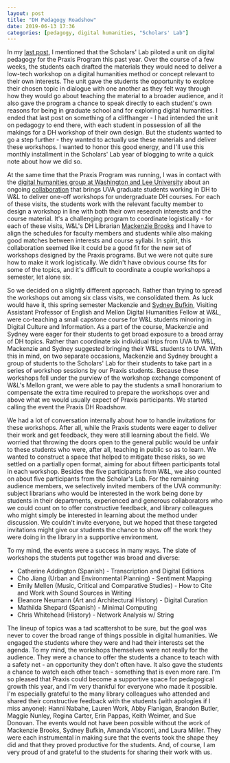 ```yaml
---
layout: post
title: "DH Pedagogy Roadshow"
date: 2019-06-13 17:36
categories: [pedagogy, digital humanities, "Scholars' Lab"]
---
```

In my [last post](http://walshbr.com/blog/a-praxis-oriented-introduction-to-digital-pedagogy/), I mentioned that the Scholars' Lab piloted a unit on digital pedagogy for the Praxis Program this past year. Over the course of a few weeks, the students each drafted the materials they would need to deliver a low-tech workshop on a digital humanities method or concept relevant to their own interests. The unit gave the students the opportunity to explore their chosen topic in dialogue with one another as they felt way through how they would go about teaching the material to a broader audience, and it also gave the program a chance to speak directly to each student's own reasons for being in graduate school and for exploring digital humanities. I ended that last post on something of a cliffhanger - I had intended the unit on pedagogy to end there, with each student in possession of all the makings for a DH workshop of their own design. But the students wanted to go a step further - they wanted to actually use these materials and deliver these workshops. I wanted to honor this good energy, and I'll use this monthly installment in the Scholars' Lab year of blogging to write a quick note about how we did so.

At the same time that the Praxis Program was running, I was in contact with the [digital humanities group at Washington and Lee University](http://digitalhumanities.wlu.edu) about an ongoing [collaboration](https://github.com/wludh/research-one-collab/blob/master/wlu-faculty.md) that brings UVA graduate students working in DH to W&L to deliver one-off workshops for undergraduate DH courses. For each of these visits, the students work with the relevant faculty member to design a workshop in line with both their own research interests and the course material. It's a challenging program to coordinate logistically - for each of these visits, W&L's DH Librarian [Mackenzie Brooks](https://mackenziekbrooks.info) and I have to align the schedules for faculty members and students while also making good matches between interests and course syllabi. In spirit, this collaboration seemed like it could be a good fit for the new set of workshops designed by the Praxis programs. But we were not quite sure how to make it work logistically. We didn't have obvious course fits for some of the topics, and it's difficult to coordinate a couple workshops a semester, let alone six.

So we decided on a slightly different approach. Rather than trying to spread the workshops out among six class visits, we consolidated them. As luck would have it, this spring semester Mackenzie and [Sydney Bufkin](https://www.sydneybufkin.com/), Visiting Assistant Professor of English and Mellon Digital Humanities Fellow at W&L, were co-teaching a small capstone course for W&L students minoring in Digital Culture and Information. As a part of the course, Mackenzie and Sydney were eager for their students to get broad exposure to a broad array of DH topics. Rather than coordinate six individual trips from UVA to W&L, Mackenzie and Sydney suggested bringing their W&L students to UVA. With this in mind, on two separate occasions, Mackenzie and Sydney brought a group of students to the Scholars' Lab for their students to take part in a series of workshop sessions by our Praxis students. Because these workshops fell under the purview of the workshop exchange component of W&L's Mellon grant, we were able to pay the students a small honorarium to compensate the extra time required to prepare the workshops over and above what we would usually expect of Praxis participants. We started calling the event the Praxis DH Roadshow.

We had a lot of conversation internally about how to handle invitations for these workshops. After all, while the Praxis students were eager to deliver their work and get feedback, they were still learning about the field. We worried that throwing the doors open to the general public would be unfair to these students who were, after all, teaching in public so as to learn. We wanted to construct a space that helped to mitigate these risks, so we settled on a partially open format, aiming for about fifteen participants total in each workshop. Besides the five participants from W&L, we also counted on about five participants from the Scholar's Lab. For the remaining audience members, we selectively invited members of the UVA community: subject librarians who would be interested in the work being done by students in their departments, experienced and generous collaborators who we could count on to offer constructive feedback, and library colleagues who might simply be interested in learning about the method under discussion. We couldn't invite everyone, but we hoped that these targeted invitations might give our students the chance to show off the work they were doing in the library in a supportive environment.

To my mind, the events were a success in many ways. The slate of workshops the students put together was broad and diverse:

* Catherine Addington (Spanish) - Transcription and Digital Editions
* Cho Jiang (Urban and Environmental Planning) - Sentiment Mapping
* Emily Mellen (Music, Critical and Comparative Studies) - How to Cite and Work with Sound Sources in Writing
* Eleanore Neumann (Art and Architectural History) - Digital Curation
* Mathilda Shepard (Spanish) - Minimal Computing
* Chris Whitehead (History) - Network Analysis w/ String

The lineup of topics was a tad scattershot to be sure, but the goal was never to cover the broad range of things possible in digital humanities. We engaged the students where they were and had their interests set the agenda. To my mind, the workshops themselves were not really for the audience. They were a chance to offer the students a chance to teach with a safety net - an opportunity they don't often have. It also gave the students a chance to watch each other teach - something that is even more rare. I'm so pleased that Praxis could become a supportive space for pedagogical growth this year, and I'm very thankful for everyone who made it possible. I'm especially grateful to the many library colleagues who attended and shared their constructive feedback with the students (with apologies if I miss anyone): Hanni Nabahe, Lauren Work, Abby Flanigan, Brandon Butler, Maggie Nunley, Regina Carter, Erin Pappas, Keith Weimer, and Sue Donovan. The events would not have been possible without the work of Mackenzie Brooks, Sydney Bufkin, Amanda Visconti, and Laura Miller. They were each instrumental in making sure that the events took the shape they did and that they proved productive for the students. And, of course, I am very proud of and grateful to the students for sharing their work with us.
